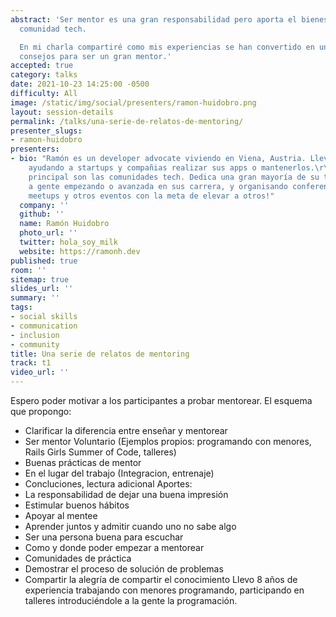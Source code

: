 ```yaml
---
abstract: 'Ser mentor es una gran responsabilidad pero aporta el bienestar de una
  comunidad tech.

  En mi charla compartiré como mis experiencias se han convertido en una serie de
  consejos para ser un gran mentor.'
accepted: true
category: talks
date: 2021-10-23 14:25:00 -0500
difficulty: All
image: /static/img/social/presenters/ramon-huidobro.png
layout: session-details
permalink: /talks/una-serie-de-relatos-de-mentoring/
presenter_slugs:
- ramon-huidobro
presenters:
- bio: "Ramón es un developer advocate viviendo en Viena, Austria. Lleva diez años
    ayudando a startups y compañias realizar sus apps o mantenerlos.\r\n\r\nSu motivador
    principal son las comunidades tech. Dedica una gran mayoría de su tiempo ayudando
    a gente empezando o avanzada en sus carrera, y organisando conferencias, talleres,
    meetups y otros eventos con la meta de elevar a otros!"
  company: ''
  github: ''
  name: Ramón Huidobro
  photo_url: ''
  twitter: hola_soy_milk
  website: https://ramonh.dev
published: true
room: ''
sitemap: true
slides_url: ''
summary: ''
tags:
- social skills
- communication
- inclusion
- community
title: Una serie de relatos de mentoring
track: t1
video_url: ''
---
```


Espero poder motivar a los participantes a probar mentorear.
El esquema que propongo:
- Clarificar la diferencia entre enseñar y mentorear
- Ser mentor Voluntario (Ejemplos propios: programando con menores, Rails Girls Summer of Code, talleres)
- Buenas prácticas de mentor
- En el lugar del trabajo (Integracion, entrenaje)
- Concluciones, lectura adicional
Aportes:
- La responsabilidad de dejar una buena impresión
- Estimular buenos hábitos
- Apoyar al mentee
- Aprender juntos y admitir cuando uno no sabe algo
- Ser una persona buena para escuchar
- Como y donde poder empezar a mentorear
- Comunidades de práctica
- Demostrar el proceso de solución de problemas
- Compartir la alegría de compartir el conocimiento
Llevo 8 años de experiencia trabajando con menores programando, participando en talleres introduciéndole a la gente la programación.
